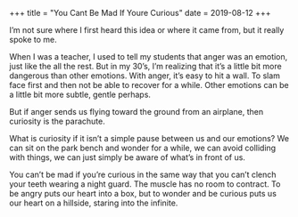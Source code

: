 +++
title = "You Cant Be Mad If Youre Curious"
date = 2019-08-12
+++

I’m not sure where I first heard this idea or where it came from, but it really spoke to me.

When I was a teacher, I used to tell my students that anger was an emotion, just like the all the rest. But in my 30’s, I’m realizing that it’s a little bit more dangerous than other emotions. With anger, it’s easy to hit a wall. To slam face first and then not be able to recover for a while. Other emotions can be a little bit more subtle, gentle perhaps.

But if anger sends us flying toward the ground from an airplane, then curiosity is the parachute. 

What is curiosity if it isn’t a simple pause between us and our emotions? We can sit on the park bench and wonder for a while, we can avoid colliding with things, we can just simply be aware of what’s in front of us.

You can’t be mad if you’re curious in the same way that you can’t clench your teeth wearing a night guard. The muscle has no room to contract. To be angry puts our heart into a box, but to wonder and be curious puts us our heart on a hillside, staring into the infinite.